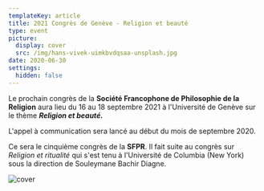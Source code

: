 ```yaml
---
templateKey: article
title: 2021 Congrès de Genève - Religion et beauté
type: event
picture:
  display: cover
  src: /img/hans-vivek-uimkbvdqsaa-unsplash.jpg
date: 2020-06-30
settings:
  hidden: false
---
```

Le prochain congrès de la **Société Francophone de Philosophie de la Religion** aura lieu du 16 au 18 septembre 2021 à l'Université de Genève sur le thème ***Religion et beauté.***

L'appel à communication sera lancé au début du mois de septembre 2020.

Ce sera le cinquième congrès de la **SFPR**. Il fait suite au congrès sur *Religion et ritualité* qui s'est tenu à l'Université de Columbia (New York) sous la direction de Souleymane Bachir Diagne.

![cover](/img/verdier.png "cover")